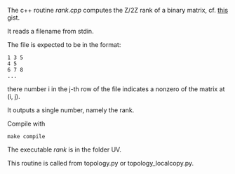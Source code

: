 The c++ routine *rank.cpp* computes the Z/2Z rank of a binary matrix, cf. [this](https://gist.github.com/numpde/9584779ad235c6ee19be7a6bb87e8af5) gist.

It reads a filename from stdin.

The file is expected to be in the format:

	1 3 5
	4 5 
	6 7 8
	...

there number i in the j-th row of the file indicates a nonzero of the matrix at (i, j).

It outputs a single number, namely the rank.

Compile with 

	make compile

The executable *rank* is in the folder UV.

This routine is called from topology.py or topology_localcopy.py.

